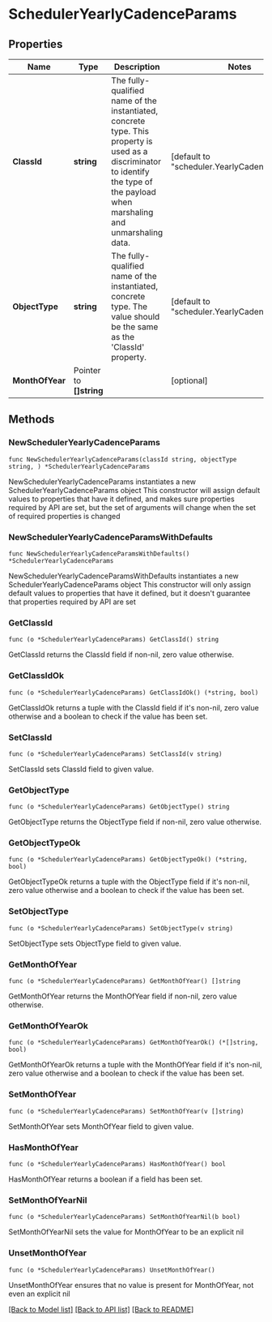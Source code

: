 # SchedulerYearlyCadenceParams

## Properties

Name | Type | Description | Notes
------------ | ------------- | ------------- | -------------
**ClassId** | **string** | The fully-qualified name of the instantiated, concrete type. This property is used as a discriminator to identify the type of the payload when marshaling and unmarshaling data. | [default to "scheduler.YearlyCadenceParams"]
**ObjectType** | **string** | The fully-qualified name of the instantiated, concrete type. The value should be the same as the &#39;ClassId&#39; property. | [default to "scheduler.YearlyCadenceParams"]
**MonthOfYear** | Pointer to **[]string** |  | [optional] 

## Methods

### NewSchedulerYearlyCadenceParams

`func NewSchedulerYearlyCadenceParams(classId string, objectType string, ) *SchedulerYearlyCadenceParams`

NewSchedulerYearlyCadenceParams instantiates a new SchedulerYearlyCadenceParams object
This constructor will assign default values to properties that have it defined,
and makes sure properties required by API are set, but the set of arguments
will change when the set of required properties is changed

### NewSchedulerYearlyCadenceParamsWithDefaults

`func NewSchedulerYearlyCadenceParamsWithDefaults() *SchedulerYearlyCadenceParams`

NewSchedulerYearlyCadenceParamsWithDefaults instantiates a new SchedulerYearlyCadenceParams object
This constructor will only assign default values to properties that have it defined,
but it doesn't guarantee that properties required by API are set

### GetClassId

`func (o *SchedulerYearlyCadenceParams) GetClassId() string`

GetClassId returns the ClassId field if non-nil, zero value otherwise.

### GetClassIdOk

`func (o *SchedulerYearlyCadenceParams) GetClassIdOk() (*string, bool)`

GetClassIdOk returns a tuple with the ClassId field if it's non-nil, zero value otherwise
and a boolean to check if the value has been set.

### SetClassId

`func (o *SchedulerYearlyCadenceParams) SetClassId(v string)`

SetClassId sets ClassId field to given value.


### GetObjectType

`func (o *SchedulerYearlyCadenceParams) GetObjectType() string`

GetObjectType returns the ObjectType field if non-nil, zero value otherwise.

### GetObjectTypeOk

`func (o *SchedulerYearlyCadenceParams) GetObjectTypeOk() (*string, bool)`

GetObjectTypeOk returns a tuple with the ObjectType field if it's non-nil, zero value otherwise
and a boolean to check if the value has been set.

### SetObjectType

`func (o *SchedulerYearlyCadenceParams) SetObjectType(v string)`

SetObjectType sets ObjectType field to given value.


### GetMonthOfYear

`func (o *SchedulerYearlyCadenceParams) GetMonthOfYear() []string`

GetMonthOfYear returns the MonthOfYear field if non-nil, zero value otherwise.

### GetMonthOfYearOk

`func (o *SchedulerYearlyCadenceParams) GetMonthOfYearOk() (*[]string, bool)`

GetMonthOfYearOk returns a tuple with the MonthOfYear field if it's non-nil, zero value otherwise
and a boolean to check if the value has been set.

### SetMonthOfYear

`func (o *SchedulerYearlyCadenceParams) SetMonthOfYear(v []string)`

SetMonthOfYear sets MonthOfYear field to given value.

### HasMonthOfYear

`func (o *SchedulerYearlyCadenceParams) HasMonthOfYear() bool`

HasMonthOfYear returns a boolean if a field has been set.

### SetMonthOfYearNil

`func (o *SchedulerYearlyCadenceParams) SetMonthOfYearNil(b bool)`

 SetMonthOfYearNil sets the value for MonthOfYear to be an explicit nil

### UnsetMonthOfYear
`func (o *SchedulerYearlyCadenceParams) UnsetMonthOfYear()`

UnsetMonthOfYear ensures that no value is present for MonthOfYear, not even an explicit nil

[[Back to Model list]](../README.md#documentation-for-models) [[Back to API list]](../README.md#documentation-for-api-endpoints) [[Back to README]](../README.md)


